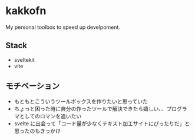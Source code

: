 # kakkofn
My personal toolbox to speed up develpoment.

## Stack

- sveltekit
- vite

## モチベーション

- もともとこういうツールボックスを作りたいと思っていた
- ちょっと困った時に自分の作ったツールで解決できたら嬉しい、、プログラマとしてのロマンを追いたい
- svelte に出会って「コード量が少なくテキスト加工サイトにぴったりだ」と思ったのもきっかけ
